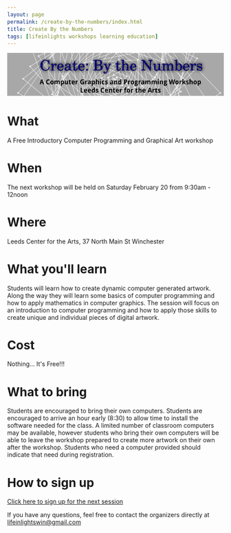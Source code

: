 ```yaml
---
layout: page
permalink: /create-by-the-numbers/index.html
title: Create By the Numbers
tags: [lifeinlights workshops learning education]
---
```


![Create By the Numbers Banner](/images/create_by_the_numbers_banner.png)

# What
A Free Introductory Computer Programming and Graphical Art workshop

# When
The next workshop will be held on Saturday February 20 from 9:30am - 12noon

# Where
Leeds Center for the Arts, 37 North Main St Winchester

# What you'll learn
Students will learn how to create dynamic computer generated artwork. Along the way they will learn some basics of computer programming and how to apply mathematics in computer graphics.
The session will focus on an introduction to computer programming and how to apply those skills to create unique and individual pieces of digital artwork.

# Cost
Nothing... It's Free!!!

# What to bring
Students are encouraged to bring their own computers. Students are encouraged to arrive an hour early (8:30) to allow time to install the software needed for the class. A limited number of classroom computers may be available, however students who bring their own computers will be able to leave the workshop prepared to create more artwork on their own after the workshop. Students who need a computer provided should indicate that need during registration.

# How to sign up
[Click here to sign up for the next session](http://goo.gl/forms/UYuo9HsJ8U)

If you have any questions, feel free to contact the organizers directly at [lifeinlightswin@gmail.com](mailto:lifeinlightswin@gmail.com)
